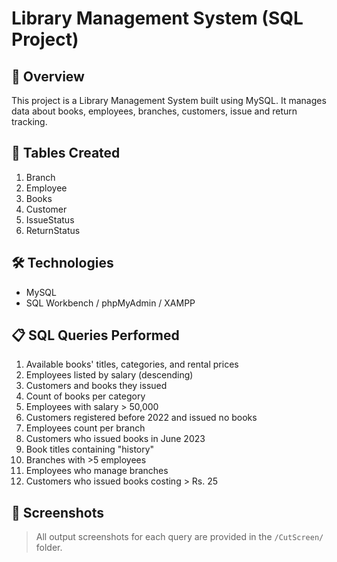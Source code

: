 # Library Management System (SQL Project)

## 📘 Overview
This project is a Library Management System built using MySQL. It manages data about books, employees, branches, customers, issue and return tracking.

## 📂 Tables Created
1. Branch
2. Employee
3. Books
4. Customer
5. IssueStatus
6. ReturnStatus

## 🛠️ Technologies
- MySQL
- SQL Workbench / phpMyAdmin / XAMPP

## 📋 SQL Queries Performed
1. Available books' titles, categories, and rental prices
2. Employees listed by salary (descending)
3. Customers and books they issued
4. Count of books per category
5. Employees with salary > 50,000
6. Customers registered before 2022 and issued no books
7. Employees count per branch
8. Customers who issued books in June 2023
9. Book titles containing "history"
10. Branches with >5 employees
11. Employees who manage branches
12. Customers who issued books costing > Rs. 25

## 📸 Screenshots
> All output screenshots for each query are provided in the `/CutScreen/` folder.


